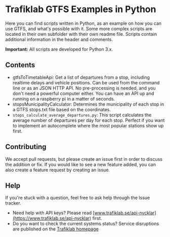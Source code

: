 # Trafiklab GTFS Examples in Python

Here you can find scripts written in Python, as an example on how you can use GTFS, and what's possible with it. Some
more complex scripts are located in their own subfolder with their own readme file. Scripts contain additional
information in the header and comments.

**Important:** All scripts are developed for Python 3.x. 

## Contents

- gtfsToTimetableApi: Get a list of departures from a stop, including realtime delays and vehicle positions. Can be used
  from the command line or as an JSON HTTP API. No pre-processing is needed, and you don't need a powerful computer
  either. You can have an API up and running on a raspberry pi in a matter of seconds.
- stopsMunicipalityCalculator: Determines the municipality of each stop in a GTFS stops.txt file based on the
  coordinates.
- `stops_calculate_average_departures.py`: This script calculates the average number of departures per day for each
  stop. Perfect if you want to implement an autocomplete where the most popular stations show up first.

## Contributing

We accept pull requests, but please create an issue first in order to discuss the addition or fix. If you would like to
see a new feature added, you can also create a feature request by creating an issue.

## Help

If you're stuck with a question, feel free to ask help through the Issue tracker.

- Need help with API keys? Please read [www.trafiklab.se/api-nycklar](https://www.trafiklab.se/api-nycklar) first.
- Do you want to check the current systems status? Service disruptions are published on
  the [Trafiklab homepage](https://www.trafiklab.se/)